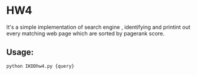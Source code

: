 HW4
========
It's a simple implementation of search engine , identifying and printint out every matching web page which are sorted by pagerank score. 

Usage:
------
    python IKDDhw4.py {query}
    
